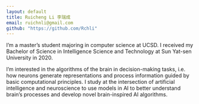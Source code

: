 ```yaml
---
layout: default
title: Ruicheng Li 李瑞成
email: ruichnli@gmail.com
github: "https://github.com/Rchli"
---
```


I’m a master’s student majoring in computer science at UCSD. I received my Bachelor of Science in Intelligence Science and Technology at Sun Yat-sen University in 2020.

I’m interested in the algorithms of the brain in decision-making tasks, i.e. how neurons generate representations and process information guided by basic computational principles. I study at the intersection of artificial intelligence and neuroscience to use models in AI to better understand brain’s processes and develop novel brain-inspired AI algorithms.
